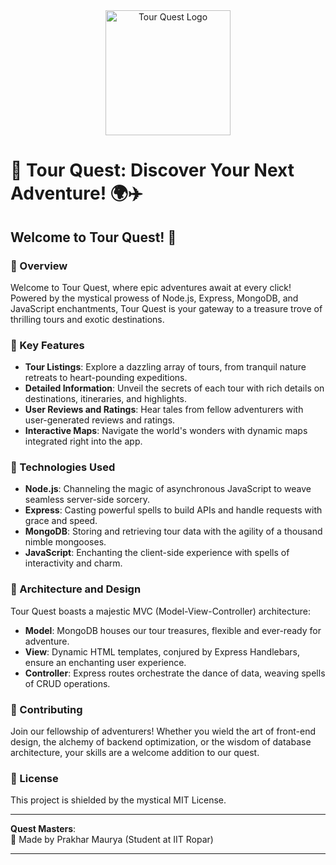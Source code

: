 <div align="center">
  <img src="tour-quest-logo.png" alt="Tour Quest Logo" width="200"/>
</div>

# 🌟 Tour Quest: Discover Your Next Adventure! 🌍✈️

## Welcome to Tour Quest! 🚀

### 🌟 Overview
Welcome to Tour Quest, where epic adventures await at every click! Powered by the mystical prowess of Node.js, Express, MongoDB, and JavaScript enchantments, Tour Quest is your gateway to a treasure trove of thrilling tours and exotic destinations.

### 🌟 Key Features
- **Tour Listings**: Explore a dazzling array of tours, from tranquil nature retreats to heart-pounding expeditions.
- **Detailed Information**: Unveil the secrets of each tour with rich details on destinations, itineraries, and highlights.
- **User Reviews and Ratings**: Hear tales from fellow adventurers with user-generated reviews and ratings.
- **Interactive Maps**: Navigate the world's wonders with dynamic maps integrated right into the app.

### 🌟 Technologies Used
- **Node.js**: Channeling the magic of asynchronous JavaScript to weave seamless server-side sorcery.
- **Express**: Casting powerful spells to build APIs and handle requests with grace and speed.
- **MongoDB**: Storing and retrieving tour data with the agility of a thousand nimble mongooses.
- **JavaScript**: Enchanting the client-side experience with spells of interactivity and charm.

### 🌟 Architecture and Design
Tour Quest boasts a majestic MVC (Model-View-Controller) architecture:
- **Model**: MongoDB houses our tour treasures, flexible and ever-ready for adventure.
- **View**: Dynamic HTML templates, conjured by Express Handlebars, ensure an enchanting user experience.
- **Controller**: Express routes orchestrate the dance of data, weaving spells of CRUD operations.

### 🌟 Contributing
Join our fellowship of adventurers! Whether you wield the art of front-end design, the alchemy of backend optimization, or the wisdom of database architecture, your skills are a welcome addition to our quest.

### 🌟 License
This project is shielded by the mystical MIT License.

---

**Quest Masters**:  
🌟 Made by Prakhar Maurya (Student at IIT Ropar)

---

